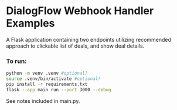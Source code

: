 # DialogFlow Webhook Handler Examples 

A Flask application containing two endpoints utilizing recommended approach to clickable list of deals, and show deal details. 

### To run:
```sh
python -m venv .venv #optional?
source .venv/bin/activate #optional?
pip install -r requirements.txt
flask --app main run --port 3000 --debug
```

See notes included in main.py. 
